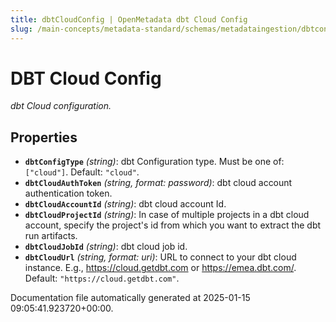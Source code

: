 ```yaml
---
title: dbtCloudConfig | OpenMetadata dbt Cloud Config
slug: /main-concepts/metadata-standard/schemas/metadataingestion/dbtconfig/dbtcloudconfig
---
```


# DBT Cloud Config

*dbt Cloud configuration.*

## Properties

- **`dbtConfigType`** *(string)*: dbt Configuration type. Must be one of: `["cloud"]`. Default: `"cloud"`.
- **`dbtCloudAuthToken`** *(string, format: password)*: dbt cloud account authentication token.
- **`dbtCloudAccountId`** *(string)*: dbt cloud account Id.
- **`dbtCloudProjectId`** *(string)*: In case of multiple projects in a dbt cloud account, specify the project's id from which you want to extract the dbt run artifacts.
- **`dbtCloudJobId`** *(string)*: dbt cloud job id.
- **`dbtCloudUrl`** *(string, format: uri)*: URL to connect to your dbt cloud instance. E.g., https://cloud.getdbt.com or https://emea.dbt.com/. Default: `"https://cloud.getdbt.com"`.


Documentation file automatically generated at 2025-01-15 09:05:41.923720+00:00.
